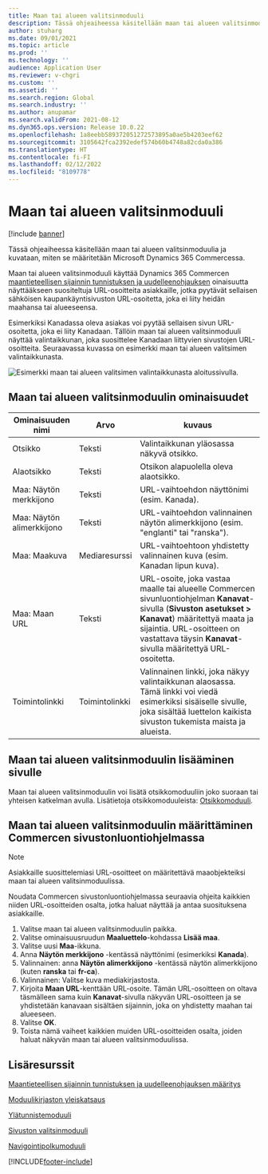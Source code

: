 ```yaml
---
title: Maan tai alueen valitsinmoduuli
description: Tässä ohjeaiheessa käsitellään maan tai alueen valitsinmoduulia ja kuvataan, miten se määritetään Microsoft Dynamics 365 Commercessa.
author: stuharg
ms.date: 09/01/2021
ms.topic: article
ms.prod: ''
ms.technology: ''
audience: Application User
ms.reviewer: v-chgri
ms.custom: ''
ms.assetid: ''
ms.search.region: Global
ms.search.industry: ''
ms.author: anupamar
ms.search.validFrom: 2021-08-12
ms.dyn365.ops.version: Release 10.0.22
ms.openlocfilehash: 1a8eebb589372051272573895a0ae5b4203eef62
ms.sourcegitcommit: 3105642fca2392edef574b60b4748a82cda0a386
ms.translationtype: HT
ms.contentlocale: fi-FI
ms.lasthandoff: 02/12/2022
ms.locfileid: "8109778"
---
```

# <a name="countryregion-picker-module"></a>Maan tai alueen valitsinmoduuli

[!include [banner](includes/banner.md)]

Tässä ohjeaiheessa käsitellään maan tai alueen valitsinmoduulia ja kuvataan, miten se määritetään Microsoft Dynamics 365 Commercessa.

Maan tai alueen valitsinmoduuli käyttää Dynamics 365 Commercen [maantieteellisen sijainnin tunnistuksen ja uudelleenohjauksen](geo-detection-redirection.md) oinaisuutta näyttääkseen suositeltuja URL-osoitteita asiakkaille, jotka pyytävät sellaisen sähköisen kaupankäyntisivuston URL-osoitetta, joka ei liity heidän maahansa tai alueeseensa.

Esimerkiksi Kanadassa oleva asiakas voi pyytää sellaisen sivun URL-osoitetta, joka ei liity Kanadaan. Tällöin maan tai alueen valitsinmoduuli näyttää valintaikkunan, joka suosittelee Kanadaan liittyvien sivustojen URL-osoitteita. Seuraavassa kuvassa on esimerkki maan tai alueen valitsimen valintaikkunasta.

![Esimerkki maan tai alueen valitsimen valintaikkunasta aloitussivulla.](./media/Geo_country-region-module-insitu.png)

## <a name="countryregion-picker-module-properties"></a>Maan tai alueen valitsinmoduulin ominaisuudet

| Ominaisuuden nimi              | Arvo       | kuvaus |
| -------------------------- | ----------- | ----------- |
| Otsikko                    | Teksti        | Valintaikkunan yläosassa näkyvä otsikko. |
| Alaotsikko                 | Teksti        | Otsikon alapuolella oleva alaotsikko. |
| Maa: Näytön merkkijono    | Teksti        | URL-vaihtoehdon näyttönimi (esim. Kanada). |
| Maa: Näytön alimerkkijono | Teksti        | URL-vaihtoehdon valinnainen näytön alimerkkijono (esim. "englanti" tai "ranska"). |
| Maa: Maakuva     | Mediaresurssi | URL-vaihtoehtoon yhdistetty valinnainen kuva (esim. Kanadan lipun kuva). |
| Maa: Maan URL       | Teksti        | URL-osoite, joka vastaa maalle tai alueelle Commercen sivunluontiohjelman **Kanavat**-sivulla (**Sivuston asetukset \> Kanavat**) määritettyä maata ja sijaintia. URL-osoitteen on vastattava täysin **Kanavat**-sivulla määritettyä URL-osoitetta. |
| Toimintolinkki                | Toimintolinkki | Valinnainen linkki, joka näkyy valintaikkunan alaosassa. Tämä linkki voi viedä esimerkiksi sisäiselle sivulle, joka sisältää luettelon kaikista sivuston tukemista maista ja alueista. |

## <a name="add-a-countryregion-picker-module-to-a-page"></a>Maan tai alueen valitsinmoduulin lisääminen sivulle

Maan tai alueen valitsinmoduulin voi lisätä otsikkomoduuliin joko suoraan tai yhteisen katkelman avulla. Lisätietoja otsikkomoduuleista: [Otsikkomoduuli](author-header-module.md).

## <a name="configure-the-countryregion-picker-module-in-commerce-site-builder"></a>Maan tai alueen valitsinmoduulin määrittäminen Commercen sivustonluontiohjelmassa

> [!NOTE]
> Asiakkaille suosittelemiasi URL-osoitteet on määritettävä maaobjekteiksi maan tai alueen valitsinmoduulissa.

Noudata Commercen sivustonluontiohjelmassa seuraavia ohjeita kaikkien niiden URL-osoitteiden osalta, jotka haluat näyttää ja antaa suosituksena asiakkaille.

1. Valitse maan tai alueen valitsinmoduulin paikka.
1. Valitse ominaisuusruudun **Maaluettelo**-kohdassa **Lisää maa**.
1. Valitse uusi **Maa**-ikkuna.
1. Anna **Näytön merkkijono** -kentässä näyttönimi (esimerkiksi **Kanada**).
1. Valinnainen: anna **Näytön alimerkkijono** -kentässä näytön alimerkkijono (kuten **ranska** tai **fr-ca**).
1. Valinnainen: Valitse kuva mediakirjastosta.
1. Kirjoita **Maan URL**-kenttään URL-osoite. Tämän URL-osoitteen on oltava täsmälleen sama kuin **Kanavat**-sivulla näkyvän URL-osoitteen ja se yhdistetään kanavaan sisältäen sijainnin, joka on yhdistetty maahan tai alueeseen.
1. Valitse **OK**.
1. Toista nämä vaiheet kaikkien muiden URL-osoitteiden osalta, joiden haluat näkyvän maan tai alueen valitsinmoduulissa.

## <a name="additional-resources"></a>Lisäresurssit

[Maantieteellisen sijainnin tunnistuksen ja uudelleenohjauksen määritys](geo-detection-redirection.md)

[Moduulikirjaston yleiskatsaus](starter-kit-overview.md)

[Ylätunnistemoduuli](author-header-module.md)

[Sivuston valitsinmoduuli](site-selector.md)

[Navigointipolkumoduuli](add-breadcrumb.md)

[!INCLUDE[footer-include](../includes/footer-banner.md)]
